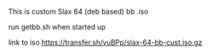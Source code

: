 This is custom Slax 64 (deb based) bb .iso

run getbb.sh when started up

link to iso https://transfer.sh/vuBPp/slax-64-bb-cust.iso.gz
